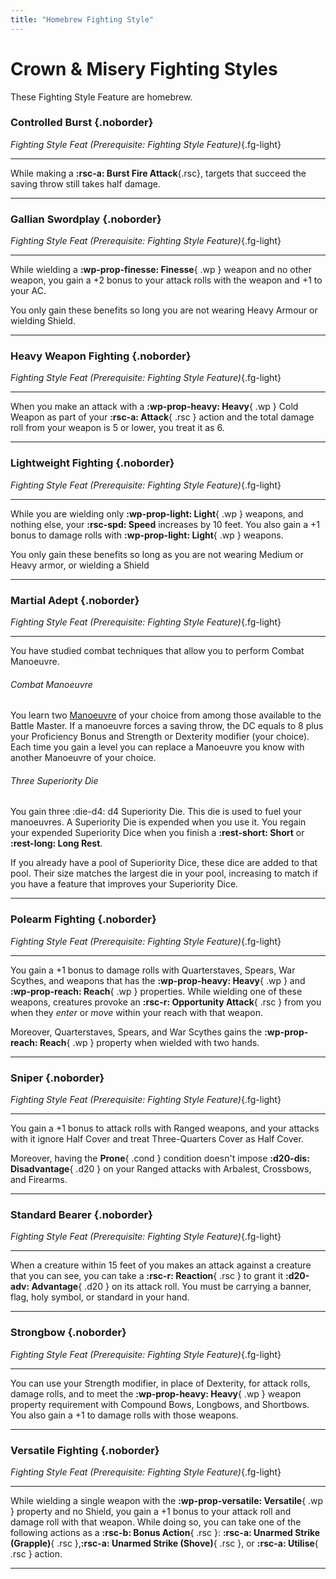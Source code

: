 ```yaml
---
title: "Homebrew Fighting Style"
---
```


# Crown & Misery Fighting Styles

These Fighting Style Feature are homebrew.

### Controlled Burst {.noborder}

_Fighting Style Feat (Prerequisite: Fighting Style Feature)_{.fg-light}

<div class="hr-solid" markdown><hr></div>

While making a **:rsc-a: Burst Fire Attack**{.rsc}, targets that succeed the saving throw still takes half damage.

---

### Gallian Swordplay {.noborder}

_Fighting Style Feat (Prerequisite: Fighting Style Feature)_{.fg-light}

<div class="hr-solid" markdown><hr></div>

While wielding a **:wp-prop-finesse: Finesse**{ .wp } weapon and no other weapon, you gain a +2 bonus to your attack rolls with the weapon and +1 to your AC. 

You only gain these benefits so long you are not wearing Heavy Armour or wielding Shield.

---

### Heavy Weapon Fighting {.noborder}

_Fighting Style Feat (Prerequisite: Fighting Style Feature)_{.fg-light}

<div class="hr-solid" markdown><hr></div>  

When you make an attack with a **:wp-prop-heavy: Heavy**{ .wp } Cold Weapon as part of your **:rsc-a: Attack**{ .rsc } action and the total damage roll from your weapon is 5 or lower, you treat it as 6.

--- 

### Lightweight Fighting {.noborder}

_Fighting Style Feat (Prerequisite: Fighting Style Feature)_{.fg-light}

<div class="hr-solid" markdown><hr></div>  

While you are wielding only **:wp-prop-light: Light**{ .wp } weapons, and nothing else, your **:rsc-spd: Speed** increases by 10 feet. You also gain a +1 bonus to damage rolls with **:wp-prop-light: Light**{ .wp } weapons.

You only gain these benefits so long as you are not wearing Medium or Heavy armor, or wielding a Shield

---

### Martial Adept {.noborder}

_Fighting Style Feat (Prerequisite: Fighting Style Feature)_{.fg-light}

<div class="hr-solid" markdown><hr></div>

You have studied combat techniques that allow you to perform Combat Manoeuvre.

###### Combat Manoeuvre 

You learn two [Manoeuvre](../../class-options/fighter-manoeuvre/index.md) of your choice from among those available to the Battle Master. If a manoeuvre forces a saving throw, the DC equals to 8 plus your Proficiency Bonus and Strength or Dexterity modifier (your choice). Each time you gain a level you can replace a Manoeuvre you know with another Manoeuvre of your choice.

###### Three Superiority Die 

You gain three :die-d4: d4 Superiority Die. This die is used to fuel your manoeuvres. A Superiority Die is expended when you use it. You regain your expended Superiority Dice when you finish a **:rest-short: Short** or **:rest-long: Long Rest**.

If you already have a pool of Superiority Dice, these dice are added to that pool. Their size matches the largest die in your pool, increasing to match if you have a feature that improves your Superiority Dice.

---

### Polearm Fighting {.noborder}

_Fighting Style Feat (Prerequisite: Fighting Style Feature)_{.fg-light}

<div class="hr-solid" markdown><hr></div>

You gain a +1 bonus to damage rolls with Quarterstaves, Spears, War Scythes, and weapons that has the **:wp-prop-heavy: Heavy**{ .wp } and **:wp-prop-reach: Reach**{ .wp } properties. While wielding one of these weapons, creatures provoke an **:rsc-r: Opportunity Attack**{ .rsc } from you when they *enter* or *move* within your reach with that weapon. 

Moreover, Quarterstaves, Spears, and War Scythes gains the **:wp-prop-reach: Reach**{ .wp } property when wielded with two hands.

---

### Sniper {.noborder}

_Fighting Style Feat (Prerequisite: Fighting Style Feature)_{.fg-light}

<div class="hr-solid" markdown><hr></div>

You gain a +1 bonus to attack rolls with Ranged weapons, and your attacks with it ignore Half Cover and treat Three-Quarters Cover as Half Cover.

Moreover, having the **Prone**{ .cond } condition doesn't impose **:d20-dis: Disadvantage**{ .d20 } on your Ranged attacks with Arbalest, Crossbows, and Firearms.

---

### Standard Bearer {.noborder}

_Fighting Style Feat (Prerequisite: Fighting Style Feature)_{.fg-light}

<div class="hr-solid" markdown><hr></div>

When a creature within 15 feet of you makes an attack against a creature that you can see, you can take a **:rsc-r: Reaction**{ .rsc } to grant it **:d20-adv: Advantage**{ .d20 } on its attack roll. You must be carrying a banner, flag, holy symbol, or standard in your hand.

---

### Strongbow {.noborder}

_Fighting Style Feat (Prerequisite: Fighting Style Feature)_{.fg-light}

<div class="hr-solid" markdown><hr></div>

You can use your Strength modifier, in place of Dexterity, for attack rolls, damage rolls, and to meet the **:wp-prop-heavy: Heavy**{ .wp } weapon property requirement with Compound Bows, Longbows, and Shortbows. You also gain a +1 to damage rolls with those weapons.

---

### Versatile Fighting {.noborder}

_Fighting Style Feat (Prerequisite: Fighting Style Feature)_{.fg-light}

<div class="hr-solid" markdown><hr></div>



While wielding a single weapon with the **:wp-prop-versatile: Versatile**{ .wp } property and no Shield, you gain a +1 bonus to your attack roll and damage roll with that weapon. While doing so, you can take one of the following actions as a **:rsc-b: Bonus Action**{ .rsc }: **:rsc-a: Unarmed Strike (Grapple)**{ .rsc },**:rsc-a: Unarmed Strike (Shove)**{ .rsc }, or **:rsc-a: Utilise**{ .rsc } action.

---